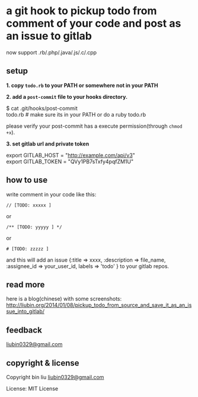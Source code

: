 # a git hook to pickup todo from comment of your code and post as an issue to gitlab

now support .rb/.php/.java/.js/.c/.cpp

## setup

**1. copy `todo.rb` to your PATH or somewhere not in your PATH**

**2. add a `post-commit` file to your hooks directory.**

  $ cat .git/hooks/post-commit  
  todo.rb # make sure its in your PATH or do a ruby todo.rb

  please verify your post-commit has a execute permission(through `chmod +x`).

**3. set gitlab url and private token**

  export GITLAB_HOST = "http://example.com/api/v3"  
  export GITLAB_TOKEN = "QVy1PB7sTxfy4pqfZM1U"

## how to use

write comment in your code like this:


```
// [TODO: xxxxx ]
```

or

```
/** [TODO: yyyyy ] */
```
or

```
# [TODO: zzzzz ]
```

and this will add an issue {:title => xxxx, :description => file_name, :assignee_id => your_user_id, labels => 'todo' } to your gitlab repos.


## read more

  here is a blog(chinese) with some screenshots: http://liubin.org/2014/01/08/pickup_todo_from_source_and_save_it_as_an_issue_into_gitlab/

## feedback

  liubin0329@gmail.com

## copyright & license

Copyright bin liu liubin0329@gmail.com

License: MIT License

